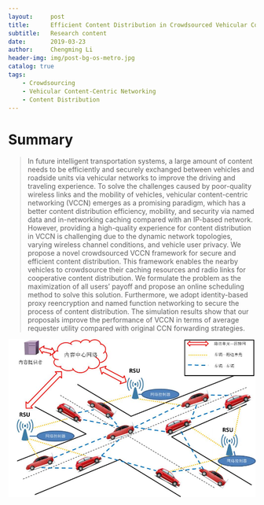 ```yaml
---
layout:     post
title:      Efficient Content Distribution in Crowdsourced Vehicular Content-Centric Networking
subtitle:   Research content
date:       2019-03-23
author:     Chengming Li
header-img: img/post-bg-os-metro.jpg
catalog: true
tags:
    - Crowdsourcing
    - Vehicular Content-Centric Networking
    - Content Distribution
---
```

# Summary

>In future intelligent transportation systems, a large amount of content needs to be efficiently and securely exchanged between vehicles and roadside units via vehicular networks to improve the driving and traveling experience. To solve the challenges caused by poor-quality wireless links and the mobility of vehicles, vehicular content-centric networking (VCCN) emerges as a promising paradigm, which has a better content distribution efficiency, mobility, and security via named data and in-networking caching compared with an IP-based network. However, providing a high-quality experience for content distribution in VCCN is challenging due to the dynamic network topologies, varying wireless channel conditions, and vehicle user privacy. We propose a novel crowdsourced VCCN framework for secure and efficient content distribution. This framework enables the nearby vehicles to crowdsource their caching resources and radio links for cooperative content distribution. We formulate the problem as the maximization of all users’ payoff and propose an online scheduling method to solve this solution. Furthermore, we adopt identity-based proxy reencryption and named function networking to secure the process of content distribution. The simulation results show that our proposals improve the performance of VCCN in terms of average requester utility compared with original CCN forwarding strategies.

![image](/img/project-study/crowdsourcedvehicularccn.jpg)
